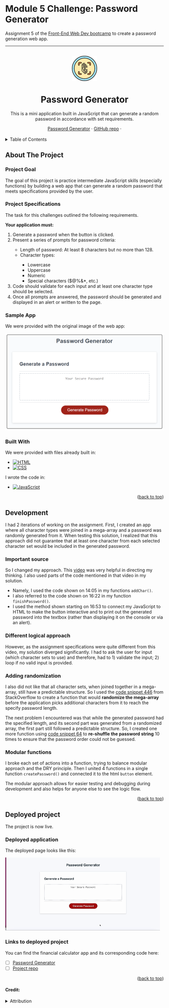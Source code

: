 # Module 5 Challenge: Password Generator
Assignment 5 of the [Front-End Web Dev bootcamp][bootcamp-url] to create a password generation web app.


****
<a name="readme-top"></a>

<!-- PROJECT LOGO -->
<br />
<div align="center">
<!-- Webpage icon -->
  <a href="https://icollier77.github.io/password-generator/" target="_blank">
    <img src="./assets/password-icon.jpg" alt="Logo" width="80" height="80">
  </a>

<h1 align="center">Password Generator</h1>

  <p align="center"> This is a mini application built in JavaScript that can generate a random password in accordance with set requirements.</p>
    <!-- links to deployment -->
    <a href="https://icollier77.github.io/password-generator/" target="_blank">Password Generator</a>
    ·
    <a href="https://github.com/icollier77/password-generator" target="_blank">GitHub repo</a>
    ·
  <br>
  <br>
</div>



<!-- TABLE OF CONTENTS -->
<details>
  <summary>Table of Contents</summary>
  <ol>
    <li>
      <a href="#about-the-project">About The Project</a>
      <ul>
        <li><a href="#project-goal">Project Goal</a></li>
        <li><a href="#project-specifications">Project Specifications</a></li>
        <li><a href="#sample-result">Sample Result</a></li>
        <li><a href="#built-with">Built With</a></li>
      </ul>
    </li>
    <li><a href="#development">Development</a></li>
    <li><a href="#deployed-project">Deployed Project</a></li>
      <ul>
        <li><a href="#deployed-application">Deployed Application</a></li>
        <li><a href="#links-to-deployed-project">Links to Deployed Project</a></li>
      </ul>
  </ol>
</details>



<!-- ABOUT THE PROJECT -->
## About The Project

### Project Goal
The goal of this project is practice intermediate JavaScript skills (especially functions) by building a web app that can generate a random password that meets specifications provided by the user.

### Project Specifications

<p>The task for this challenges outlined the following requirements.</p>

<p><b>Your application must:</b></p>
<ol>
  <li>Generate a password when the button is clicked.</li>
  <li>Present a series of prompts for password criteria:</li>
    <ul>
      <li>Length of password: At least 8 characters but no more than 128.</li>
      <li>Character types:</li>
        <ul>
        <li>Lowercase</li>
        <li>Uppercase</li>
        <li>Numeric</li>
        <li>Special characters ($@%&*, etc.)</li>
        </ul>
    </ul>
  <li>Code should validate for each input and at least one character type should be selected.</li>
  <li>Once all prompts are answered, the password should be generated and displayed in an alert or written to the page.</li>
</ol>

### Sample App

<p>We were provided with the original image of the web app:

![inital screenshot][initial-img]
</p>


### Built With

We were provided with files already built in:
* [![HTML][html-badge]][html-url]
* [![CSS][css-badge]][css-url]

I wrote the code in:
* [![JavaScript][js-badge]][js-url]

<p align="right">(<a href="#readme-top">back to top</a>)</p>

<!-- The build process -->
## Development

I had 2 iterations of working on the assignment. First, I created an app where all character types were joined in a mega-array and a password was randomly generated from it. When testing this solution, I realized that this approach did not guarantee that at least one character from each selected character set would be included in the generated password.

### Important source
So I changed my approach. This [video][password-video] was very helpful in directing my thinking. I also used parts of the code mentioned in that video in my solution.
* Namely, I used the code shown on 14:05 in my functions `addChar()`.
* I also referred to the code shown on 16:22 in my function `finishPassword()`.
* I used the method shown starting on 16:53 to connect my JavaScript to HTML to make the button interactive and to print out the generated password into the textbox (rather than displaying it on the console or via an alert).

### Different logical approach

However, as the assignment specifications were quite different from this video, my solution diverged significantly. I had to ask the user for input (which character sets to use) and therefore, had to 1) validate the input; 2) loop if no valid input is provided.

### Adding randomization

I also did not like that all character sets, when joined together in a mega-array, still have a predictable structure. So I used the [code snippet 446][shuffle-array-url] from StackOverflow to create a function that would **randomize the mega-array** before the application picks additional characters from it to reach the specify password length.

The next problem I encountered was that while the generated password had the specified length, and its second part was generated from a randomized array, the first part still followed a predictable structure. So, I created one more function using [code snippet 64][shuffle-string-url] to **re-shuffle the password string** 10 times to ensure that the password order could not be guessed.

### Modular functions

I broke each set of actions into a function, trying to balance modular approach and the DRY principle. Then I united 4 functions in a single function `createPassword()` and connected it to the html `button` element.

The modular approach allows for easier testing and debugging during development and also helps for anyone else to see the logic flow.

<p align="right">(<a href="#readme-top">back to top</a>)</p>

<!-- Deployed project -->
## Deployed project

The project is now live.

### Deployed application

The deployed page looks like this:

![Deployed page][deployed-gif]


### Links to deployed project

You can find the financial calculator app and its corresponding code here:

- [ ] [Password Generator][deployed-url]
- [ ] [Project repo][repo-url]

<p align="right">(<a href="#readme-top">back to top</a>)</p>



#### Credit:
<details>
    <summary>Attribution</summary>

- Fingerprint icon from [Freepixel][password-icon-url].


<!-- MARKDOWN LINKS & IMAGES -->
[deployed-gif]: ./assets/password-generator-gif.gif
[deployed-url]: https://icollier77.github.io/password-generator/
[repo-url]: https://github.com/icollier77/password-generator
[initial-img]: ./assets/initial-image.png
[html-badge]: https://img.shields.io/badge/HTML-blue?logo=html5&logoColor=white
[css-badge]: https://img.shields.io/badge/CSS-orange?logo=CSS3
[js-badge]: https://img.shields.io/badge/JavaScript-purple?logo=Javascript&logoColor=white
[html-url]: https://www.w3schools.com/html/
[css-url]: https://www.w3schools.com/css/default.asp
[js-url]: https://www.w3schools.com/js/default.asp
[password-icon-url]: https://www.freepixel.com/graphics/password/free-icons-fingerprint-button-icon-in-yellow-and-blue-color-1106856780
[bootcamp-url]: https://www.edx.org/boot-camps/coding/skills-bootcamp-in-front-end-web-development
[password-video]: https://www.youtube.com/watch?v=Xrsb9SiF3a8
[shuffle-array-url]: https://stackoverflow.com/questions/2450954/how-to-randomize-shuffle-a-javascript-array 
[shuffle-string-url]: https://stackoverflow.com/questions/3943772/how-do-i-shuffle-the-characters-in-a-string-in-javascript